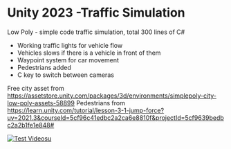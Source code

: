 # Unity 2023 -Traffic Simulation
 Low Poly - simple code traffic simulation, total 300 lines of C# 

- Working traffic lights for vehicle flow
- Vehicles slows if there is a vehicle in front of them
- Waypoint system for car movement
- Pedestrians added
- C key to switch between cameras

 Free city asset from https://assetstore.unity.com/packages/3d/environments/simplepoly-city-low-poly-assets-58899
 Pedestrians from https://learn.unity.com/tutorial/lesson-3-1-jump-force?uv=2021.3&courseId=5cf96c41edbc2a2ca6e8810f&projectId=5cf9639bedbc2a2b1fe1e848#

 [![Test Videosu](https://img.youtube.com/vi/7aef_GOAw1E/0.jpg)](https://www.youtube.com/watch?v=7aef_GOAw1E)

 
